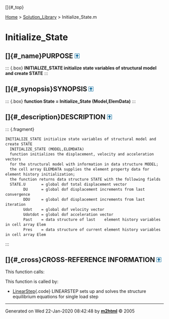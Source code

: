 []{#_top}

<div>

[Home](../FEDEASLab.html) \> [Solution_Library](FEDEASLab.html) \>
Initialize_State.m

</div>

# Initialize_State

## []{#_name}PURPOSE [![\^](../up.png)](#_top)

::: {.box}
**INITIALIZE_STATE initialize state variables of structural model and
create STATE**
:::

## []{#_synopsis}SYNOPSIS [![\^](../up.png)](#_top)

::: {.box}
**function State = Initialize_State (Model,ElemData)**
:::

## []{#_description}DESCRIPTION [![\^](../up.png)](#_top)

::: {.fragment}
``` {.comment}
INITIALIZE_STATE initialize state variables of structural model and create STATE    
  INITIALIZE_STATE (MODEL,ELEMDATA)
  function initializes the displacement, velocity and acceleration vectors
  for the structural model with information in data structure MODEL;
  the cell array ELEMDATA supplies the element property data for element history initialization;
  the function returns data structure STATE with the following fields
  STATE.U       = global dof total displacement vector
        DU      = global dof displacement increments from last convergence
        DDU     = global dof displacement increments from last iteration
        Udot    = global dof velocity vector
        Udotdot = global dof acceleration vector
        Past    = data structure of last    element history variables in cell array Elem
        Pres    = data structure of current element history variables in cell array Elem
```
:::

## []{#_cross}CROSS-REFERENCE INFORMATION [![\^](../up.png)](#_top)

This function calls:

This function is called by:

-   [LinearStep](LinearStep.html "function State = LinearStep (Model,ElemData,Loading)"){.code}
    LINEARSTEP sets up and solves the structure equilibrium equations
    for single load step

------------------------------------------------------------------------

Generated on Wed 22-Jan-2020 08:42:48 by
**[m2html](http://www.artefact.tk/software/matlab/m2html/ "Matlab Documentation in HTML")**
© 2005
